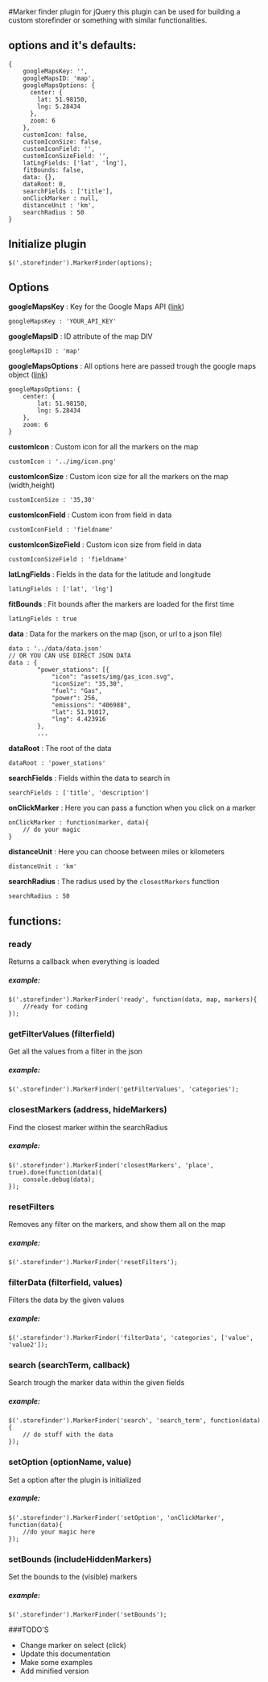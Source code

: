 #Marker finder plugin for jQuery
this plugin can be used for building a custom storefinder or something with similar functionalities.

## options and it's defaults:

	{
	    googleMapsKey: '',
	    googleMapsID: 'map',
	    googleMapsOptions: {
	      center: {
	        lat: 51.98150,
	        lng: 5.28434
	      },
	      zoom: 6
	    },
	    customIcon: false,
	    customIconSize: false,
	    customIconField: '',
	    customIconSizeField: '',
	    latLngFields: ['lat', 'lng'],
	    fitBounds: false,
	    data: {},
	    dataRoot: 0,
	    searchFields : ['title'],
	    onClickMarker : null,
	    distanceUnit : 'km',
	    searchRadius : 50
	}

## Initialize plugin
    $('.storefinder').MarkerFinder(options);

## Options
__googleMapsKey__ : Key for the Google Maps API ([link](https://developers.google.com/maps/documentation/javascript/get-api-key))
	
	googleMapsKey : 'YOUR_API_KEY'

__googleMapsID__ : ID attribute of the map DIV
	
	googleMapsID : 'map'

__googleMapsOptions__ : All options here are passed trough the google maps object ([link](https://developers.google.com/maps/documentation/javascript/tutorial))

	googleMapsOptions: {
		center: {
			lat: 51.98150,
			lng: 5.28434
		},
		zoom: 6
	}

__customIcon__ : Custom icon for all the markers on the map

	customIcon : '../img/icon.png'

__customIconSize__ : Custom icon size for all the markers on the map (width,height)

	customIconSize : '35,30'

__customIconField__ : Custom icon from field in data

	customIconField : 'fieldname'

__customIconSizeField__ : Custom icon size from field in data

	customIconSizeField : 'fieldname'

__latLngFields__ : Fields in the data for the latitude and longitude

	latLngFields : ['lat', 'lng']

__fitBounds__ : Fit bounds after the markers are loaded for the first time

	latLngFields : true

__data__ : Data for the markers on the map (json, or url to a json file)

	data : '../data/data.json'
	// OR YOU CAN USE DIRECT JSON DATA
	data : {
			"power_stations": [{
				"icon": "assets/img/gas_icon.svg",
				"iconSize": "35,30",
				"fuel": "Gas",
				"power": 256,
				"emissions": "406988",
				"lat": 51.91017,
				"lng": 4.423916
			},
			...

__dataRoot__ : The root of the data

	dataRoot : 'power_stations'

__searchFields__ : Fields within the data to search in

	searchFields : ['title', 'description']

__onClickMarker__ : Here you can pass a function when you click on a marker

	onClickMarker : function(marker, data){
		// do your magic
	}

__distanceUnit__ : Here you can choose between miles or kilometers

	distanceUnit : 'km'

__searchRadius__ : The radius used by the `closestMarkers` function

	searchRadius : 50

## functions:

### ready
Returns a callback when everything is loaded

##### example:
    $('.storefinder').MarkerFinder('ready', function(data, map, markers){
        //ready for coding
    });

### getFilterValues (filterfield)
Get all the values from a filter in the json

##### example:
    $('.storefinder').MarkerFinder('getFilterValues', 'categories');

### closestMarkers (address, hideMarkers)
Find the closest marker within the searchRadius

##### example:
    $('.storefinder').MarkerFinder('closestMarkers', 'place', true).done(function(data){
        console.debug(data);
    });

### resetFilters
Removes any filter on the markers, and show them all on the map

##### example:
    $('.storefinder').MarkerFinder('resetFilters');

### filterData (filterfield, values)
Filters the data by the given values

##### example:
    $('.storefinder').MarkerFinder('filterData', 'categories', ['value', 'value2']);

### search (searchTerm, callback)
Search trough the marker data within the given fields

##### example:
    $('.storefinder').MarkerFinder('search', 'search_term', function(data){
        // do stuff with the data
    });

### setOption (optionName, value)
Set a option after the plugin is initialized

##### example:
    $('.storefinder').MarkerFinder('setOption', 'onClickMarker', function(data){
        //do your magic here
    });

### setBounds (includeHiddenMarkers)
Set the bounds to the (visible) markers

##### example:
    $('.storefinder').MarkerFinder('setBounds');


###TODO'S
* Change marker on select (click)
* Update this documentation
* Make some examples
* Add minified version
